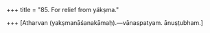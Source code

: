 +++
title = "85. For relief from yákṣma."

+++
[Atharvan (yakṣmanāśanakāmaḥ).—vānaspatyam. ānuṣṭubham.]

